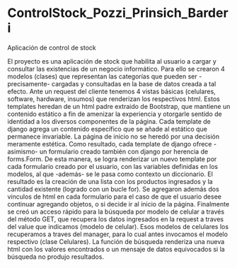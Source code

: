 # ControlStock_Pozzi_Prinsich_Barderi
Aplicación de control de stock

El proyecto es una aplicación de stock que habilita al usuario a cargar y consultar las existencias de un negocio informático. 
Para ello se crearon 4 modelos (clases) que representan las categorías que pueden ser -precisamente- cargadas y consultadas en la base de datos creada a tal efecto.
Ante un request del cliente tenemos 4 vistas básicas (celulares, software, hardware, insumos) que renderizan los respectivos html.
Estos templates heredan de un html padre extraido de Bootstrap, que mantiene un contenido estático a fin de amenizar la experiencia y otorgarle sentido de identidad a los diversos componentes de la página. Cada template de django agrega un contenido especifico que se añade al estático que permanece invariable. La página de inicio no se heredó por una decisión meramente estética.
Como resultado, cada template de django ofrece -asimismo- un formulario creado también con django por herencia de forms.Form. De esta manera,  se logra renderizar un nuevo template por cada formulario creado por el usuario, con las variables definidas en los modelos, al que -además- se le pasa como contexto un diccionario. El resultado es la creación de una lista con los productos ingresados y la cantidad existente (logrado con un bucle for). Se agregaron además dos vinculos de html en cada formulario para el caso de que el usuario desee continuar agregando objetos, o si decide ir al inicio de la página.
Finalmente se creó un acceso rápido para la búsqueda por modelo de celular a través del método GET, que recupera los datos ingresados en la request a traves del value que indicamos (modelo de celular). Esos modelos de celulares los recuperamos a traves del manager, para lo cual antes invocamos el modelo respectivo (clase Celulares). La función de búsqueda renderiza una nueva html con los valores encontrados o un mensaje de datos equivocados si la búsqueda no produjo resultados.
